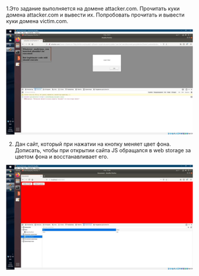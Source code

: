 1.Это задание выполняется на домене attacker.com. Прочитать куки домена attacker.com и вывести их. Попробовать прочитать и вывести куки домена victim.com.

![homework 7-1](/img/7-1.jpg)

2. Дан сайт, который при нажатии на кнопку меняет цвет фона. Дописать, чтобы при открытии сайта JS обращался в web storage за цветом фона и восстанавливает его.

![homework 7-2](/img/7-2.jpg)
